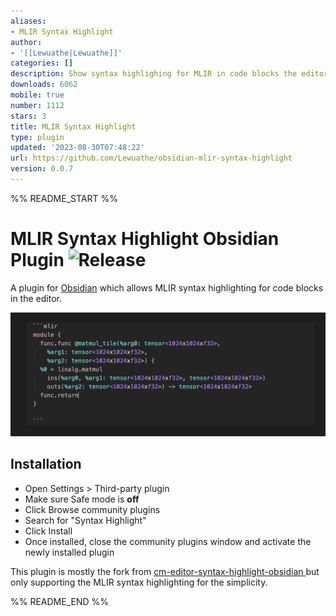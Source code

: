 ```yaml
---
aliases:
- MLIR Syntax Highlight
author:
- '[[Lewuathe|Lewuathe]]'
categories: []
description: Show syntax highlighing for MLIR in code blocks the editor
downloads: 6062
mobile: true
number: 1112
stars: 3
title: MLIR Syntax Highlight
type: plugin
updated: '2023-08-30T07:48:22'
url: https://github.com/Lewuathe/obsidian-mlir-syntax-highlight
version: 0.0.7
---
```


%% README_START %%

# MLIR Syntax Highlight Obsidian Plugin ![Release](https://github.com/Lewuathe/obsidian-mlir-syntax-highlight/actions/workflows/release.yml/badge.svg)

A plugin for [Obsidian](https://obsidian.md) which allows MLIR syntax highlighting for code blocks in the editor.

![Screenshot](https://raw.githubusercontent.com/Lewuathe/obsidian-mlir-syntax-highlight/HEAD/screenshot.png)

## Installation

- Open Settings > Third-party plugin
- Make sure Safe mode is **off**
- Click Browse community plugins
- Search for "Syntax Highlight"
- Click Install
- Once installed, close the community plugins window and activate the newly installed plugin

This plugin is mostly the fork from [cm-editor-syntax-highlight-obsidian
](https://github.com/deathau/cm-editor-syntax-highlight-obsidian) but only supporting the MLIR syntax highlighting for the simplicity. 

%% README_END %%